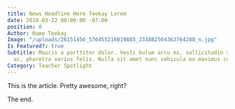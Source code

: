 ```yaml
---
title: News Headline Here Teekay Lorem
date: 2018-03-22 00:00:00 -07:00
position: 0
Author: Name Teekay
Image: "/uploads/26151456_576455216019885_233882564362764288_n.jpg"
Is Featured?: true
Subtitle: Mauris a porttitor dolor. Vesti bulum arcu ex, sollicitudin sit amet massa
  ac, pharetra varius felis. Nulla sit amet nunc vehicula ex maximus consectetur necac.
Category: Teacher Spotlight
---
```


This is the article. Pretty awesome, right?

The end.
